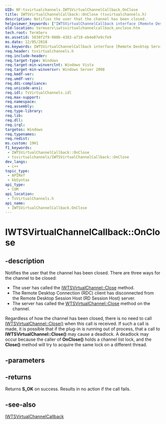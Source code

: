 ```yaml
---
UID: NF:tsvirtualchannels.IWTSVirtualChannelCallback.OnClose
title: IWTSVirtualChannelCallback::OnClose (tsvirtualchannels.h)
description: Notifies the user that the channel has been closed.
helpviewer_keywords: ["IWTSVirtualChannelCallback interface [Remote Desktop Services]","OnClose method","IWTSVirtualChannelCallback.OnClose","IWTSVirtualChannelCallback::OnClose","OnClose","OnClose method [Remote Desktop Services]","OnClose method [Remote Desktop Services]","IWTSVirtualChannelCallback interface","termserv.iwtsvirtualchannelcallback_onclose","tsvirtualchannels/IWTSVirtualChannelCallback::OnClose"]
old-location: termserv\iwtsvirtualchannelcallback_onclose.htm
tech.root: TermServ
ms.assetid: 5038f2f9-980b-4383-a718-eb4e07e9cfe9
ms.date: 12/05/2018
ms.keywords: IWTSVirtualChannelCallback interface [Remote Desktop Services],OnClose method, IWTSVirtualChannelCallback.OnClose, IWTSVirtualChannelCallback::OnClose, OnClose, OnClose method [Remote Desktop Services], OnClose method [Remote Desktop Services],IWTSVirtualChannelCallback interface, termserv.iwtsvirtualchannelcallback_onclose, tsvirtualchannels/IWTSVirtualChannelCallback::OnClose
req.header: tsvirtualchannels.h
req.include-header: 
req.target-type: Windows
req.target-min-winverclnt: Windows Vista
req.target-min-winversvr: Windows Server 2008
req.kmdf-ver: 
req.umdf-ver: 
req.ddi-compliance: 
req.unicode-ansi: 
req.idl: TsVirtualChannels.idl
req.max-support: 
req.namespace: 
req.assembly: 
req.type-library: 
req.lib: 
req.dll: 
req.irql: 
targetos: Windows
req.typenames: 
req.redist: 
ms.custom: 19H1
f1_keywords:
 - IWTSVirtualChannelCallback::OnClose
 - tsvirtualchannels/IWTSVirtualChannelCallback::OnClose
dev_langs:
 - c++
topic_type:
 - APIRef
 - kbSyntax
api_type:
 - COM
api_location:
 - TsVirtualChannels.h
api_name:
 - IWTSVirtualChannelCallback.OnClose
---
```


# IWTSVirtualChannelCallback::OnClose


## -description

Notifies the user that the channel has been closed. There are three ways for the channel to 
    be closed:
<ul>
<li>The user has called the 
     <a href="https://docs.microsoft.com/windows/desktop/api/tsvirtualchannels/nf-tsvirtualchannels-iwtsvirtualchannel-close">IWTSVirtualChannel::Close</a> method.</li>
<li>The Remote Desktop Connection (RDC) client has disconnected from the Remote Desktop Session Host (RD Session Host) 
     server.</li>
<li>The server has called the 
     <a href="https://docs.microsoft.com/windows/desktop/api/wtsapi32/nf-wtsapi32-wtsvirtualchannelclose">WTSVirtualChannel::Close</a> method on the 
     channel.</li>
</ul>Regardless of how the channel has been closed, there is no need to call 
    <a href="https://docs.microsoft.com/windows/desktop/api/tsvirtualchannels/nf-tsvirtualchannels-iwtsvirtualchannel-close">IWTSVirtualChannel::Close()</a> when this call 
    is received. If such a call is made, it is possible that if the plug-in is running out of process, that a call to 
    <b>IWTSVirtualChannel::Close()</b> may cause a 
    deadlock. A deadlock may occur because the caller of 
    <b>OnClose()</b> holds a channel list 
    lock, and the <b>Close()</b> method will try to 
    acquire the same lock on a different thread.

## -parameters

## -returns

Returns <b>S_OK</b> on success. Results in no action if the call fails.

## -see-also

<a href="https://docs.microsoft.com/windows/desktop/api/tsvirtualchannels/nn-tsvirtualchannels-iwtsvirtualchannelcallback">IWTSVirtualChannelCallback</a>


